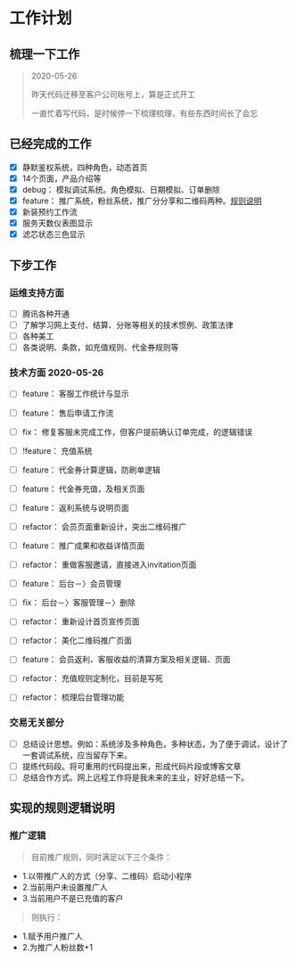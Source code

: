# 工作计划

## 梳理一下工作
> 2020-05-26
> 
> 昨天代码迁移至客户公司账号上，算是正式开工
> 
> 一直忙着写代码，是时候停一下梳理梳理，有些东西时间长了会忘


## 已经完成的工作

- [x] 静默鉴权系统，四种角色，动态首页
- [x] 14个页面，产品介绍等
- [x] debug： 模拟调试系统。角色模拟、日期模拟、订单删除
- [x] feature： 推广系统，粉丝系统，推广分分享和二维码两种。[规则说明](#推广逻辑)
- [x] 新装预约工作流
- [x] 服务天数仪表图显示
- [x] 滤芯状态三色显示
## 下步工作
### 运维支持方面
- [ ] 腾讯各种开通
- [ ] 了解学习网上支付、结算、分账等相关的技术惯例、政策法律
- [ ] 各种美工
- [ ] 各类说明、条款，如充值规则、代金券规则等

### 技术方面 2020-05-26 
- [ ] feature： 客服工作统计与显示
- [ ] feature： 售后申请工作流
- [ ] fix： 修复客服未完成工作，但客户提前确认订单完成，的逻辑错误
- [ ] !feature： 充值系统
- [ ] feature： 代金券计算逻辑，防刷单逻辑
- [ ] feature： 代金券充值，及相关页面
- [ ] feature： 返利系统与说明页面
- [ ] refactor： 会员页面重新设计，突出二维码推广
- [ ] feature： 推广成果和收益详情页面
- [ ] refactor： 重做客服邀请，直接进入invitation页面
- [ ] feature： 后台－〉会员管理
- [ ] fix： 后台－〉客服管理－〉删除
- [ ] refactor： 重新设计首页宣传页面
- [ ] refactor： 美化二维码推广页面
- [ ] feature： 会员返利、客服收益的清算方案及相关逻辑、页面
- [ ] refactor： 充值规则定制化，目前是写死
- [ ] refactor： 梳理后台管理功能


### 交易无关部分
- [ ] 总结设计思想。例如：系统涉及多种角色，多种状态，为了便于调试，设计了一套调试系统，应当留存下来。
- [ ] 提练代码段。将可重用的代码提出来，形成代码片段或博客文章
- [ ] 总结合作方式。网上远程工作将是我未来的主业，好好总结一下。

## 实现的规则逻辑说明
### 推广逻辑
> 目前推广规则，同时满足以下三个条件：
* 1.以带推广人的方式（分享、二维码）启动小程序
* 2.当前用户未设置推广人
* 3.当前用户不是已充值的客户
> 则执行：
* 1.赋予用户推广人
* 2.为推广人粉丝数+1
